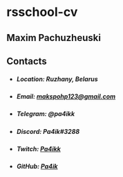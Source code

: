 # rsschool-cv 
## Maxim Pachuzheuski
## Contacts
* ##### Location: Ruzhany, Belarus
* ##### Email: makspohp123@gmail.com
* ##### Telegram: @pa4ikk
* ##### Discord: Pa4ik#3288
* ##### Twitch: [Pa4ikk](https://www.twitch.tv/pa4ikk)
* ##### GitHub: [Pa4ik](https://github.com/Pa4ik "https://github.com/Pa4ik")
